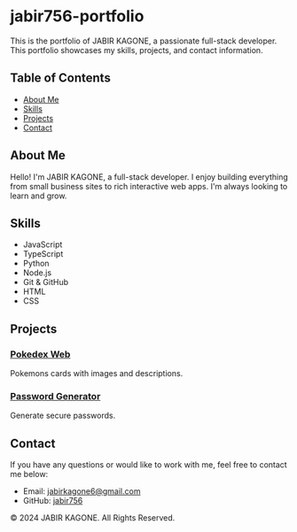 # jabir756-portfolio

This is the portfolio of JABIR KAGONE, a passionate full-stack developer. This portfolio showcases my skills, projects, and contact information.

## Table of Contents

- [About Me](#about-me)
- [Skills](#skills)
- [Projects](#projects)
- [Contact](#contact)

## About Me

Hello! I'm JABIR KAGONE, a full-stack developer. I enjoy building everything from small business sites to rich interactive web apps. I'm always looking to learn and grow.

## Skills

- JavaScript
- TypeScript
- Python
- Node.js
- Git & GitHub
- HTML
- CSS

## Projects

### [Pokedex Web](https://jabir756.github.io/pokedex/)

Pokemons cards with images and descriptions.

### [Password Generator](https://jabir756.github.io/password-generator/)

Generate secure passwords.

## Contact

If you have any questions or would like to work with me, feel free to contact me below:

- Email: [jabirkagone6@gmail.com](mailto:jabirkagone6@gmail.com)
- GitHub: [jabir756](https://github.com/jabir756)

&copy; 2024 JABIR KAGONE. All Rights Reserved.
